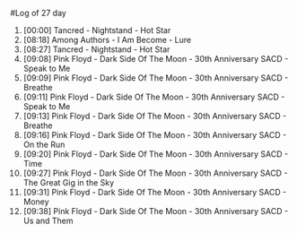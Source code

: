 #Log of 27 day

1. [00:00] Tancred - Nightstand - Hot Star
1. [08:18] Among Authors - I Am Become - Lure
1. [08:27] Tancred - Nightstand - Hot Star
1. [09:08] Pink Floyd - Dark Side Of The Moon - 30th Anniversary SACD - Speak to Me
1. [09:09] Pink Floyd - Dark Side Of The Moon - 30th Anniversary SACD - Breathe
1. [09:11] Pink Floyd - Dark Side Of The Moon - 30th Anniversary SACD - Speak to Me
1. [09:13] Pink Floyd - Dark Side Of The Moon - 30th Anniversary SACD - Breathe
1. [09:16] Pink Floyd - Dark Side Of The Moon - 30th Anniversary SACD - On the Run
1. [09:20] Pink Floyd - Dark Side Of The Moon - 30th Anniversary SACD - Time
1. [09:27] Pink Floyd - Dark Side Of The Moon - 30th Anniversary SACD - The Great Gig in the Sky
1. [09:31] Pink Floyd - Dark Side Of The Moon - 30th Anniversary SACD - Money
1. [09:38] Pink Floyd - Dark Side Of The Moon - 30th Anniversary SACD - Us and Them

